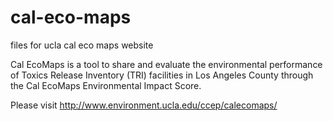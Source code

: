 # cal-eco-maps
files for ucla cal eco maps website

Cal EcoMaps is a tool to share and evaluate the environmental performance of Toxics Release Inventory (TRI) facilities in Los Angeles County through the Cal EcoMaps Environmental Impact Score. 

Please visit http://www.environment.ucla.edu/ccep/calecomaps/
